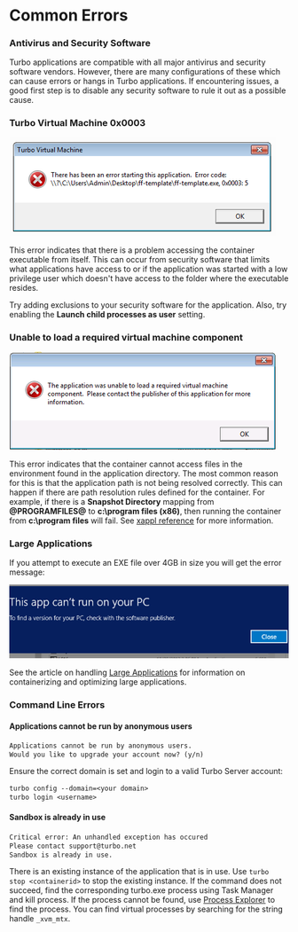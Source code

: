# Common Errors

### Antivirus and Security Software

Turbo applications are compatible with all major antivirus and security software vendors. However, there are many configurations of these which can cause errors or hangs in Turbo applications. If encountering issues, a good first step is to disable any security software to rule it out as a possible cause.

### Turbo Virtual Machine 0x0003

![Studio error 0x0003](/../images/errors1.png)

This error indicates that there is a problem accessing the container executable from itself. This can occur from security software that limits what applications have access to or if the application was started with a low privilege user which doesn't have access to the folder where the executable resides.

Try adding exclusions to your security software for the application. Also, try enabling the **Launch child processes as user** setting.

### Unable to load a required virtual machine component

![Studio error loading virtual machine component](/../images/errors2.png)

This error indicates that the container cannot access files in the environment found in the application directory. The most common reason for this is that the application path is not being resolved correctly. This can happen if there are path resolution rules defined for the container. For example, if there is a **Snapshot Directory** mapping from **@PROGRAMFILES@** to **c:\program files (x86)**, then running the container from **c:\program files** will fail. See [xappl reference](/xml-configuration.md) for more information.

### Large Applications

If you attempt to execute an EXE file over 4GB in size you will get the error message:

![Studio error launching large application](/../images/4gbexe1.png)

See the article on handling [Large Applications](/../studio/advanced-topics/large-applications.md) for information on containerizing and optimizing large applications.

### Command Line Errors

#### Applications cannot be run by anonymous users

```
Applications cannot be run by anonymous users.
Would you like to upgrade your account now? (y/n)
```

Ensure the correct domain is set and login to a valid Turbo Server account:

```
turbo config --domain=<your domain>
turbo login <username>
```

#### Sandbox is already in use

```
Critical error: An unhandled exception has occured
Please contact support@turbo.net
Sandbox is already in use.
```

There is an existing instance of the application that is in use. Use `turbo stop <containerid>` to stop the existing instance. If the command does not succeed, find the corresponding turbo.exe process using Task Manager and kill process. If the process cannot be found, use [Process Explorer](https://docs.microsoft.com/en-us/sysinternals/downloads/process-explorer "Process Explorer") to find the process. You can find virtual processes by searching for the string handle `_xvm_mtx`.
